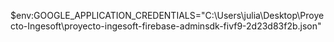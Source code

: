 $env:GOOGLE_APPLICATION_CREDENTIALS="C:\Users\julia\Desktop\Proyecto-Ingesoft\proyecto-ingesoft-firebase-adminsdk-fivf9-2d23d83f2b.json"